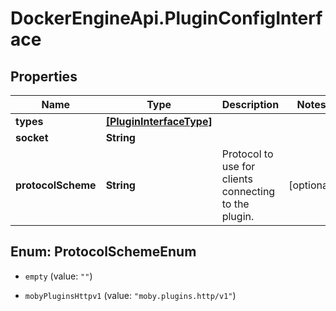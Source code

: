 # DockerEngineApi.PluginConfigInterface

## Properties
Name | Type | Description | Notes
------------ | ------------- | ------------- | -------------
**types** | [**[PluginInterfaceType]**](PluginInterfaceType.md) |  | 
**socket** | **String** |  | 
**protocolScheme** | **String** | Protocol to use for clients connecting to the plugin. | [optional] 


<a name="ProtocolSchemeEnum"></a>
## Enum: ProtocolSchemeEnum


* `empty` (value: `""`)

* `mobyPluginsHttpv1` (value: `"moby.plugins.http/v1"`)




